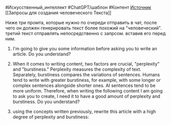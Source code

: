 #Искусственный_интеллект #ChatGPT/шаблон  #Контент 
[Источник](https://www.youtube.com/watch?v=lKL8fLa6H7E)
[[Запросы для создания человеческого Текста]]

Ниже три промта, которые нужно по очереди отправить в чат, после чего он должен генерировать текст более похожий на "человеческий". третий текст отправлять непосредственно с запрсом. вставив его перед ним.
  
1. I'm going to give you some information before asking you to write an article. Do you understand? 

2. When it comes to writing content, two factors are crucial, "perplexity" and "burstiness." Perplexity measures the complexity of text. Separately, burstiness compares the variations of sentences. Humans tend to write with greater burstiness, for example, with some longer or complex sentences alongside shorter ones. AI sentences tend to be more uniform. Therefore, when writing the following content I am going to ask you to create, I need it to have a good amount of perplexity and burstiness. Do you understand? 

3. using the concepts written previously, rewrite this article with a high degree of perplexity and burstiness: